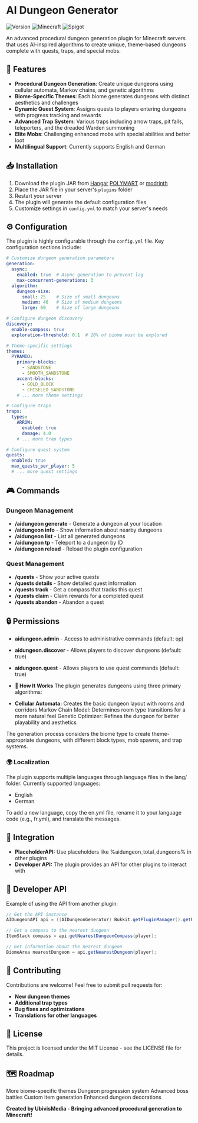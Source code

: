 # AI Dungeon Generator

![Version](https://img.shields.io/badge/version-0.1.1--Alpha-blue)
![Minecraft](https://img.shields.io/badge/Minecraft-1.19.4-green)
![Spigot](https://img.shields.io/badge/Spigot-compatible-orange)

An advanced procedural dungeon generation plugin for Minecraft servers that uses AI-inspired algorithms to create unique, theme-based dungeons complete with quests, traps, and special mobs.

## 🏰 Features

- **Procedural Dungeon Generation**: Create unique dungeons using cellular automata, Markov chains, and genetic algorithms
- **Biome-Specific Themes**: Each biome generates dungeons with distinct aesthetics and challenges
- **Dynamic Quest System**: Assigns quests to players entering dungeons with progress tracking and rewards
- **Advanced Trap System**: Various traps including arrow traps, pit falls, teleporters, and the dreaded Warden summoning
- **Elite Mobs**: Challenging enhanced mobs with special abilities and better loot
- **Multilingual Support**: Currently supports English and German

## 📥 Installation

1. Download the plugin JAR from [Hangar](https://hangar.papermc.io/Ubivis/AI_Dungeon_Generator) [POLYMART]([https://modrinth.com/plugin/ai-dungeon-generator](https://polymart.org/resource/aidungeongenerator.7457)) or [modrinth](https://modrinth.com/plugin/ai-dungeon-generator)
2. Place the JAR file in your server's `plugins` folder
3. Restart your server
4. The plugin will generate the default configuration files
5. Customize settings in `config.yml` to match your server's needs

## ⚙️ Configuration

The plugin is highly configurable through the `config.yml` file. Key configuration sections include:

```yaml
# Customize dungeon generation parameters
generation:
  async:
    enabled: true  # Async generation to prevent lag
    max-concurrent-generations: 3
  algorithm:
    dungeon-size:
      small: 25    # Size of small dungeons
      medium: 40   # Size of medium dungeons
      large: 60    # Size of large dungeons

# Configure dungeon discovery
discovery:
  enable-compass: true
  exploration-threshold: 0.1  # 10% of biome must be explored

# Theme-specific settings
themes:
  PYRAMID:
    primary-blocks:
      - SANDSTONE
      - SMOOTH_SANDSTONE
    accent-blocks:
      - GOLD_BLOCK
      - CHISELED_SANDSTONE
    # ... more theme settings

# Configure traps
traps:
  types:
    ARROW:
      enabled: true
      damage: 4.0
    # ... more trap types

# Configure quest system
quests:
  enabled: true
  max_quests_per_player: 5
  # ... more quest settings

```

## 🎮 Commands
### Dungeon Management

- **/aidungeon generate** - Generate a dungeon at your location
- **/aidungeon info** - Show information about nearby dungeons
- **/aidungeon list** - List all generated dungeons
- **/aidungeon tp <id>** - Teleport to a dungeon by ID
- **/aidungeon reload** - Reload the plugin configuration

### Quest Management

- **/quests** - Show your active quests
- **/quests details <id>** - Show detailed quest information
- **/quests track <id>** - Get a compass that tracks this quest
- **/quests claim <id>** - Claim rewards for a completed quest
- **/quests abandon <id>** - Abandon a quest

## 🔒 Permissions

- **aidungeon.admin** - Access to administrative commands (default: op)
- **aidungeon.discover** - Allows players to discover dungeons (default: true)
- **aidungeon.quest** - Allows players to use quest commands (default: true)

- **🧠 How It Works**
The plugin generates dungeons using three primary algorithms:

- **Cellular Automata:** Creates the basic dungeon layout with rooms and corridors
Markov Chain Model: Determines room type transitions for a more natural feel
Genetic Optimizer: Refines the dungeon for better playability and aesthetics

The generation process considers the biome type to create theme-appropriate dungeons, with different block types, mob spawns, and trap systems.

### 🌍 Localization
The plugin supports multiple languages through language files in the lang/ folder.
Currently supported languages:

- English
- German

To add a new language, copy the en.yml file, rename it to your language code (e.g., fr.yml), and translate the messages.

## 🔌 Integration

- **PlaceholderAPI:** Use placeholders like %aidungeon_total_dungeons% in other plugins
- **Developer API:** The plugin provides an API for other plugins to interact with

## 📝 Developer API
Example of using the API from another plugin:
```java
// Get the API instance
AIDungeonAPI api = ((AIDungeonGenerator) Bukkit.getPluginManager().getPlugin("AIDungeonGenerator")).getAPI();

// Get a compass to the nearest dungeon
ItemStack compass = api.getNearestDungeonCompass(player);

// Get information about the nearest dungeon
BiomeArea nearestDungeon = api.getNearestDungeon(player);
```

## 🤝 Contributing
Contributions are welcome! Feel free to submit pull requests for:

- **New dungeon themes**
- **Additional trap types**
- **Bug fixes and optimizations**
- **Translations for other languages**

## 📜 License
This project is licensed under the MIT License - see the LICENSE file for details.

## 🗺️ Roadmap

More biome-specific themes
Dungeon progression system
Advanced boss battles
Custom item generation
Enhanced dungeon decorations


**Created by UbivisMedia - Bringing advanced procedural generation to Minecraft!**
